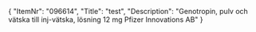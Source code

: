 {
  "ItemNr": "096614",
  "Title": "test",
  "Description": "Genotropin, pulv och vätska till inj-vätska, lösning 12 mg Pfizer Innovations AB"
}